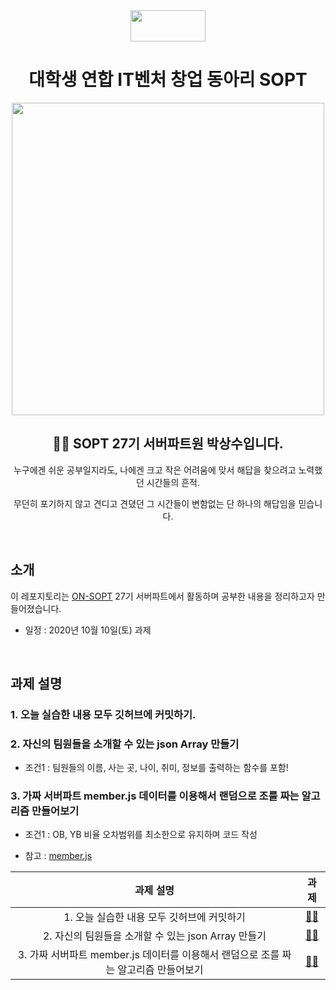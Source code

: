 <div align="center">

  <img height="50" width="120" src="https://user-images.githubusercontent.com/59385491/99065767-39ab4500-25eb-11eb-9490-9d2a4202dd96.png">

  # 대학생 연합 IT벤처 창업 동아리 SOPT

  <img height="500" width="500" src="https://user-images.githubusercontent.com/59385491/99067842-bb50a200-25ee-11eb-9252-4a4ae3644e8d.png">

  <h2> 👨‍💻 SOPT 27기 서버파트원 박상수입니다. </h2>

<p>누구에겐 쉬운 공부일지라도, 나에겐 크고 작은 어려움에 맞서 해답을 찾으려고 노력했던 시간들의 흔적.</p>
<p>무던히 포기하지 않고 견디고 견뎠던 그 시간들이 변함없는 단 하나의 해답임을 믿습니다.</p>

</div>

<br>

## 소개

이 레포지토리는 [ON-SOPT](http://sopt.org/wp/?page_id=2519) 27기 서버파트에서 활동하며 공부한 내용을 정리하고자 만들어졌습니다. 

-   일정 : 2020년 10월 10일(토) 과제

<br>

## 과제 설명

### 1. 오늘 실습한 내용 모두 깃허브에 커밋하기.

### 2. 자신의 팀원들을 소개할 수 있는 json Array 만들기
    
   - 조건1 : 팀원들의 이름, 사는 곳, 나이, 취미, 정보를 출력하는 함수를 포함!

### 3. 가짜 서버파트 member.js 데이터를 이용해서 랜덤으로 조를 짜는 알고리즘 만들어보기

   - 조건1 : OB, YB 비율 오차범위를 최소한으로 유지하며 코드 작성

   - 참고 : [member.js](https://github.com/ON-SOPT-SERVER/ON-SOPT-SERVER-SEMINAR/blob/master/1st-seminar/member.js)

<div align="center">

|               과제 설명             |                과제                 |           
| :-------------------------------: | :-------------------------------: |
| 1. 오늘 실습한 내용 모두 깃허브에 커밋하기  | [☝🏻](https://github.com/ON-SOPT-SERVER-3/Parksangsu/tree/master/seminar-1/assignment/week1/level1)    | 
| 2. 자신의 팀원들을 소개할 수 있는 json Array 만들기 | [✌🏻](https://github.com/ON-SOPT-SERVER-3/Parksangsu/blob/master/seminar-1/assignment/week1/level2/team.js)    | 
| 3. 가짜 서버파트 member.js 데이터를 이용해서 랜덤으로 조를 짜는 알고리즘 만들어보기 | [🤚🏻](https://github.com/ON-SOPT-SERVER-3/Parksangsu/blob/master/seminar-1/assignment/week1/level3/random.js)  | 

</div>